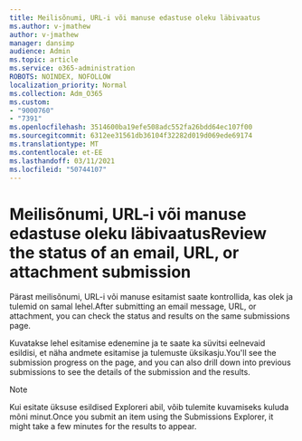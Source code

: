 ```yaml
---
title: Meilisõnumi, URL-i või manuse edastuse oleku läbivaatus
ms.author: v-jmathew
author: v-jmathew
manager: dansimp
audience: Admin
ms.topic: article
ms.service: o365-administration
ROBOTS: NOINDEX, NOFOLLOW
localization_priority: Normal
ms.collection: Adm_O365
ms.custom:
- "9000760"
- "7391"
ms.openlocfilehash: 3514600ba19efe508adc552fa26bdd64ec107f00
ms.sourcegitcommit: 6312ee31561db36104f32282d019d069ede69174
ms.translationtype: MT
ms.contentlocale: et-EE
ms.lasthandoff: 03/11/2021
ms.locfileid: "50744107"
---
```

# <a name="review-the-status-of-an-email-url-or-attachment-submission"></a><span data-ttu-id="24d9d-102">Meilisõnumi, URL-i või manuse edastuse oleku läbivaatus</span><span class="sxs-lookup"><span data-stu-id="24d9d-102">Review the status of an email, URL, or attachment submission</span></span>

<span data-ttu-id="24d9d-103">Pärast meilisõnumi, URL-i või manuse esitamist saate kontrollida, kas olek ja tulemid on samal lehel.</span><span class="sxs-lookup"><span data-stu-id="24d9d-103">After submitting an email message, URL, or attachment, you can check the status and results on the same submissions page.</span></span>

<span data-ttu-id="24d9d-104">Kuvatakse lehel esitamise edenemine ja te saate ka süvitsi eelnevaid esildisi, et näha andmete esitamise ja tulemuste üksikasju.</span><span class="sxs-lookup"><span data-stu-id="24d9d-104">You'll see the submission progress on the page, and you can also drill down into previous submissions to see the details of the submission and the results.</span></span>

> [!NOTE]
> <span data-ttu-id="24d9d-105">Kui esitate üksuse esildised Exploreri abil, võib tulemite kuvamiseks kuluda mõni minut.</span><span class="sxs-lookup"><span data-stu-id="24d9d-105">Once you submit an item using the Submissions Explorer, it might take a few minutes for the results to appear.</span></span>
